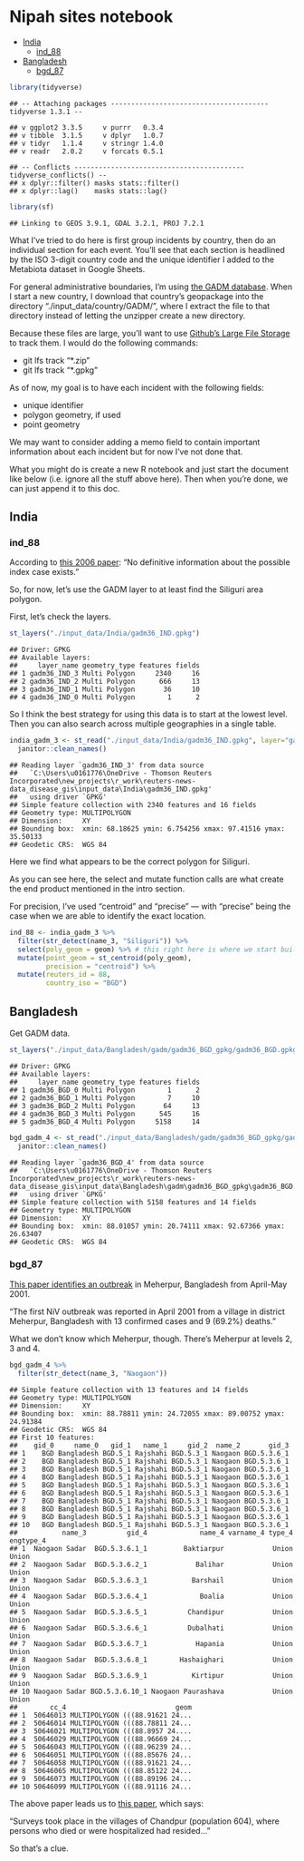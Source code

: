 Nipah sites notebook
================

-   [India](#india)
    -   [ind_88](#ind_88)
-   [Bangladesh](#bangladesh)
    -   [bgd_87](#bgd_87)

``` r
library(tidyverse)
```

    ## -- Attaching packages --------------------------------------- tidyverse 1.3.1 --

    ## v ggplot2 3.3.5     v purrr   0.3.4
    ## v tibble  3.1.5     v dplyr   1.0.7
    ## v tidyr   1.1.4     v stringr 1.4.0
    ## v readr   2.0.2     v forcats 0.5.1

    ## -- Conflicts ------------------------------------------ tidyverse_conflicts() --
    ## x dplyr::filter() masks stats::filter()
    ## x dplyr::lag()    masks stats::lag()

``` r
library(sf)
```

    ## Linking to GEOS 3.9.1, GDAL 3.2.1, PROJ 7.2.1

What I’ve tried to do here is first group incidents by country, then do
an individual section for each event. You’ll see that each section is
headlined by the ISO 3-digit country code and the unique identifier I
added to the Metabiota dataset in Google Sheets.

For general administrative boundaries, I’m using [the GADM
database](https://gadm.org/). When I start a new country, I download
that country’s geopackage into the directory
“./input_data/country/GADM/”, where I extract the file to that directory
instead of letting the unzipper create a new directory.

Because these files are large, you’ll want to use [Github’s Large File
Storage](https://git-lfs.github.com/) to track them. I would do the
following commands:

-   git lfs track “\*.zip”
-   git lfs track “\*.gpkg”

As of now, my goal is to have each incident with the following fields:

-   unique identifier
-   polygon geometry, if used
-   point geometry

We may want to consider adding a memo field to contain important
information about each incident but for now I’ve not done that.

What you might do is create a new R notebook and just start the document
like below (i.e. ignore all the stuff above here). Then when you’re
done, we can just append it to this doc.

## India

### ind_88

According to [this 2006
paper](https://www.ncbi.nlm.nih.gov/pmc/articles/PMC3373078/): “No
definitive information about the possible index case exists.”

So, for now, let’s use the GADM layer to at least find the Siliguri area
polygon.

First, let’s check the layers.

``` r
st_layers("./input_data/India/gadm36_IND.gpkg")
```

    ## Driver: GPKG 
    ## Available layers:
    ##     layer_name geometry_type features fields
    ## 1 gadm36_IND_3 Multi Polygon     2340     16
    ## 2 gadm36_IND_2 Multi Polygon      666     13
    ## 3 gadm36_IND_1 Multi Polygon       36     10
    ## 4 gadm36_IND_0 Multi Polygon        1      2

So I think the best strategy for using this data is to start at the
lowest level. Then you can also search across multiple geographies in a
single table.

``` r
india_gadm_3 <- st_read("./input_data/India/gadm36_IND.gpkg", layer="gadm36_IND_3") %>%
  janitor::clean_names()
```

    ## Reading layer `gadm36_IND_3' from data source 
    ##   `C:\Users\u0161776\OneDrive - Thomson Reuters Incorporated\new_projects\r_work\reuters-news-data_disease_gis\input_data\India\gadm36_IND.gpkg' 
    ##   using driver `GPKG'
    ## Simple feature collection with 2340 features and 16 fields
    ## Geometry type: MULTIPOLYGON
    ## Dimension:     XY
    ## Bounding box:  xmin: 68.18625 ymin: 6.754256 xmax: 97.41516 ymax: 35.50133
    ## Geodetic CRS:  WGS 84

Here we find what appears to be the correct polygon for Siliguri.

As you can see here, the select and mutate function calls are what
create the end product mentioned in the intro section.

For precision, I’ve used “centroid” and “precise” — with “precise” being
the case when we are able to identify the exact location.

``` r
ind_88 <- india_gadm_3 %>%
  filter(str_detect(name_3, "Siliguri")) %>%
  select(poly_geom = geom) %>% # this right here is where we start building the end dataset
  mutate(point_geom = st_centroid(poly_geom),
         precision = "centroid") %>%
  mutate(reuters_id = 88,
         country_iso = "BGD")
```

## Bangladesh

Get GADM data.

``` r
st_layers("./input_data/Bangladesh/gadm/gadm36_BGD_gpkg/gadm36_BGD.gpkg")
```

    ## Driver: GPKG 
    ## Available layers:
    ##     layer_name geometry_type features fields
    ## 1 gadm36_BGD_0 Multi Polygon        1      2
    ## 2 gadm36_BGD_1 Multi Polygon        7     10
    ## 3 gadm36_BGD_2 Multi Polygon       64     13
    ## 4 gadm36_BGD_3 Multi Polygon      545     16
    ## 5 gadm36_BGD_4 Multi Polygon     5158     14

``` r
bgd_gadm_4 <- st_read("./input_data/Bangladesh/gadm/gadm36_BGD_gpkg/gadm36_BGD.gpkg", layer="gadm36_BGD_4") %>%
  janitor::clean_names()
```

    ## Reading layer `gadm36_BGD_4' from data source 
    ##   `C:\Users\u0161776\OneDrive - Thomson Reuters Incorporated\new_projects\r_work\reuters-news-data_disease_gis\input_data\Bangladesh\gadm\gadm36_BGD_gpkg\gadm36_BGD.gpkg' 
    ##   using driver `GPKG'
    ## Simple feature collection with 5158 features and 14 fields
    ## Geometry type: MULTIPOLYGON
    ## Dimension:     XY
    ## Bounding box:  xmin: 88.01057 ymin: 20.74111 xmax: 92.67366 ymax: 26.63407
    ## Geodetic CRS:  WGS 84

### bgd_87

[This paper identifies an
outbreak](https://onlinelibrary.wiley.com/doi/full/10.1002/rmv.2010) in
Meherpur, Bangladesh from April-May 2001.

“The first NiV outbreak was reported in April 2001 from a village in
district Meherpur, Bangladesh with 13 confirmed cases and 9 (69.2%)
deaths.”

What we don’t know which Meherpur, though. There’s Meherpur at levels 2,
3 and 4.

``` r
bgd_gadm_4 %>%
  filter(str_detect(name_3, "Naogaon"))
```

    ## Simple feature collection with 13 features and 14 fields
    ## Geometry type: MULTIPOLYGON
    ## Dimension:     XY
    ## Bounding box:  xmin: 88.78811 ymin: 24.72055 xmax: 89.00752 ymax: 24.91384
    ## Geodetic CRS:  WGS 84
    ## First 10 features:
    ##    gid_0     name_0   gid_1   name_1     gid_2  name_2       gid_3
    ## 1    BGD Bangladesh BGD.5_1 Rajshahi BGD.5.3_1 Naogaon BGD.5.3.6_1
    ## 2    BGD Bangladesh BGD.5_1 Rajshahi BGD.5.3_1 Naogaon BGD.5.3.6_1
    ## 3    BGD Bangladesh BGD.5_1 Rajshahi BGD.5.3_1 Naogaon BGD.5.3.6_1
    ## 4    BGD Bangladesh BGD.5_1 Rajshahi BGD.5.3_1 Naogaon BGD.5.3.6_1
    ## 5    BGD Bangladesh BGD.5_1 Rajshahi BGD.5.3_1 Naogaon BGD.5.3.6_1
    ## 6    BGD Bangladesh BGD.5_1 Rajshahi BGD.5.3_1 Naogaon BGD.5.3.6_1
    ## 7    BGD Bangladesh BGD.5_1 Rajshahi BGD.5.3_1 Naogaon BGD.5.3.6_1
    ## 8    BGD Bangladesh BGD.5_1 Rajshahi BGD.5.3_1 Naogaon BGD.5.3.6_1
    ## 9    BGD Bangladesh BGD.5_1 Rajshahi BGD.5.3_1 Naogaon BGD.5.3.6_1
    ## 10   BGD Bangladesh BGD.5_1 Rajshahi BGD.5.3_1 Naogaon BGD.5.3.6_1
    ##           name_3          gid_4             name_4 varname_4 type_4 engtype_4
    ## 1  Naogaon Sadar  BGD.5.3.6.1_1         Baktiarpur            Union     Union
    ## 2  Naogaon Sadar  BGD.5.3.6.2_1            Balihar            Union     Union
    ## 3  Naogaon Sadar  BGD.5.3.6.3_1           Barshail            Union     Union
    ## 4  Naogaon Sadar  BGD.5.3.6.4_1             Boalia            Union     Union
    ## 5  Naogaon Sadar  BGD.5.3.6.5_1          Chandipur            Union     Union
    ## 6  Naogaon Sadar  BGD.5.3.6.6_1          Dubalhati            Union     Union
    ## 7  Naogaon Sadar  BGD.5.3.6.7_1            Hapania            Union     Union
    ## 8  Naogaon Sadar  BGD.5.3.6.8_1        Hashaighari            Union     Union
    ## 9  Naogaon Sadar  BGD.5.3.6.9_1           Kirtipur            Union     Union
    ## 10 Naogaon Sadar BGD.5.3.6.10_1 Naogaon Paurashava            Union     Union
    ##        cc_4                           geom
    ## 1  50646013 MULTIPOLYGON (((88.91621 24...
    ## 2  50646014 MULTIPOLYGON (((88.78811 24...
    ## 3  50646021 MULTIPOLYGON (((88.8957 24....
    ## 4  50646029 MULTIPOLYGON (((88.96669 24...
    ## 5  50646043 MULTIPOLYGON (((88.96239 24...
    ## 6  50646051 MULTIPOLYGON (((88.85676 24...
    ## 7  50646058 MULTIPOLYGON (((88.91621 24...
    ## 8  50646065 MULTIPOLYGON (((88.85122 24...
    ## 9  50646073 MULTIPOLYGON (((88.89196 24...
    ## 10 50646099 MULTIPOLYGON (((88.91116 24...

The above paper leads us to [this
paper](https://www.ncbi.nlm.nih.gov/pmc/articles/PMC3323384/pdf/04-0701.pdf),
which says:

“Surveys took place in the villages of Chandpur (population 604), where
persons who died or were hospitalized had resided…”

So that’s a clue.
